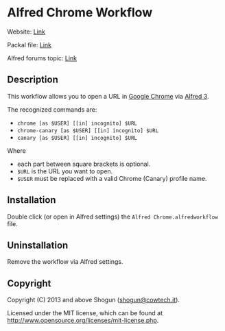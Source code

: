 # Alfred Chrome Workflow

Website: [Link](https://sw.cowtech.it/alfred-chrome)

Packal file: [Link](http://www.packal.org/workflow/alfred-chrome)

Alfred forums topic: [Link](http://www.alfredforum.com/topic/9473-alfred-chrome-open-url-in-google-chrome-also-with-specific-profile)

## Description

This workflow allows you to open a URL in [Google Chrome](https://www.google.com/chrome/) via [Alfred 3](https://www.alfredapp.com/).

The recognized commands are:

* `chrome [as $USER] [[in] incognito] $URL`
* `chrome-canary [as $USER] [[in] incognito] $URL`
* `canary [as $USER] [[in] incognito] $URL`

Where 

* each part between square brackets is optional.
* `$URL` is the URL you want to open.
* `$USER` must be replaced with a valid Chrome (Canary) profile name.

## Installation

Double click (or open in Alfred settings) the `Alfred Chrome.alfredworkflow` file.

## Uninstallation

Remove the workflow via Alfred settings. 

## Copyright

Copyright (C) 2013 and above Shogun (shogun@cowtech.it).

Licensed under the MIT license, which can be found at http://www.opensource.org/licenses/mit-license.php.
